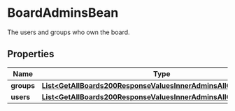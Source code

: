 

# BoardAdminsBean

The users and groups who own the board.

## Properties

| Name | Type | Description | Notes |
|------------ | ------------- | ------------- | -------------|
|**groups** | [**List&lt;GetAllBoards200ResponseValuesInnerAdminsAllOfGroupsInner&gt;**](GetAllBoards200ResponseValuesInnerAdminsAllOfGroupsInner.md) |  |  [optional] |
|**users** | [**List&lt;GetAllBoards200ResponseValuesInnerAdminsAllOfUsersInner&gt;**](GetAllBoards200ResponseValuesInnerAdminsAllOfUsersInner.md) |  |  [optional] |



